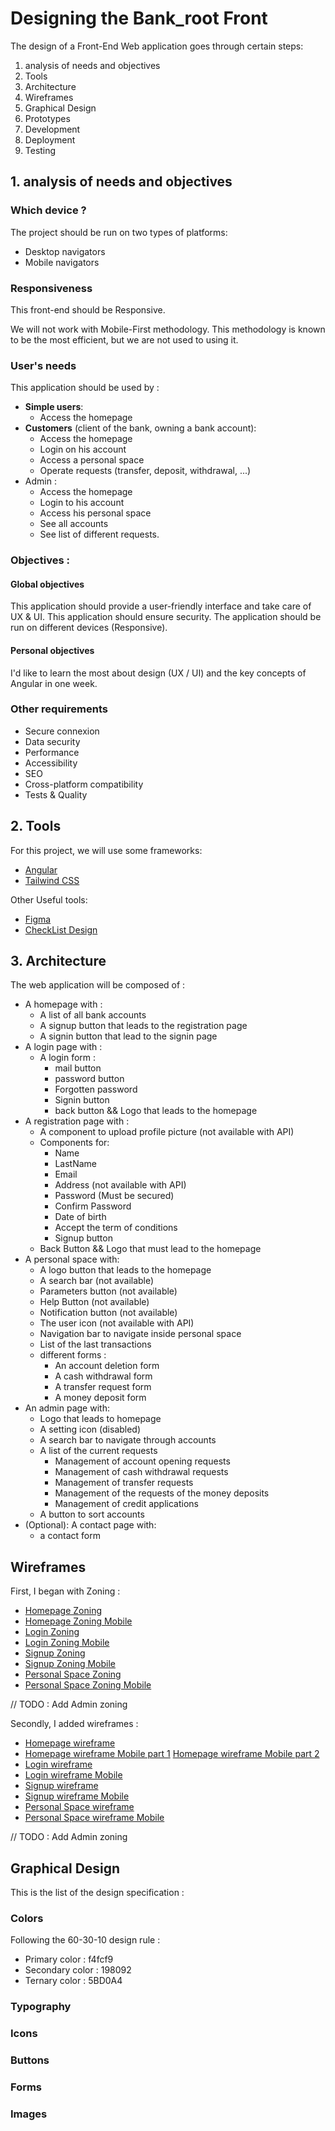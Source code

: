 # Designing the Bank_root Front

The design of a Front-End Web application goes through certain steps: 

1. analysis of needs and objectives
2. Tools
3. Architecture
4. Wireframes
5. Graphical Design
6. Prototypes
7. Development
8. Deployment
9. Testing


## 1. analysis of needs and objectives 

### Which device ? 
The project should be run on two types of platforms: 
- Desktop navigators
- Mobile navigators

### Responsiveness 
This front-end should be Responsive.

We will not work with Mobile-First methodology. This methodology is known to be the most efficient, but we are not used to using it.

### User's needs

This application should be used by : 
- **Simple users**:
  - Access the homepage
- **Customers** (client of the bank, owning a bank account):
    - Access the homepage
    - Login on his account
    - Access a personal space
    - Operate requests (transfer, deposit, withdrawal, ...)
- Admin : 
  - Access the homepage
  - Login to his account
  - Access his personal space
  - See all accounts
  - See list of different requests.

### Objectives : 

#### Global objectives 

This application should provide a user-friendly interface and take care of UX & UI.
This application should ensure security.
The application should be run on different devices (Responsive).

#### Personal objectives

 I'd like to learn the most about design (UX / UI) and the key concepts of Angular in one week.

### Other requirements

- Secure connexion
- Data security
- Performance
- Accessibility
- SEO
- Cross-platform compatibility
- Tests & Quality

## 2. Tools

For this project, we will use some frameworks: 
- [Angular](https://angular.io/)
- [Tailwind CSS](https://tailwindcss.com/)

Other Useful tools: 
- [Figma](https://www.figma.com/fr/design/)
- [CheckList Design](https://www.checklist.design/)

## 3. Architecture

The web application will be composed of : 
- A homepage with : 
  - A list of all bank accounts
  - A signup button that leads to the registration page
  - A signin button that lead to the signin page
- A login page with : 
  - A login form : 
    - mail button
    - password button
    - Forgotten password
    - Signin button
    - back button && Logo that leads to the homepage
- A registration page with : 
  - A component to upload profile picture (not available with API)
  - Components for:
    - Name
    - LastName
    - Email
    - Address (not available with API)
    - Password (Must be secured)
    - Confirm Password 
    - Date of birth
    - Accept the term of conditions
    - Signup button
  - Back Button && Logo that must lead to the homepage
- A personal space with: 
  - A logo button that leads to the homepage
  - A search bar (not available) 
  - Parameters button (not available)
  - Help Button (not available)
  - Notification button (not available)
  - The user icon (not available with API)
  - Navigation bar to navigate inside personal space
  - List of the last transactions
  - different forms : 
      - An account deletion form
      - A cash withdrawal form
      - A transfer request form
      - A money deposit form
- An admin page with:
  - Logo that leads to homepage
  - A setting icon (disabled)
  - A search bar to navigate through accounts
  - A list of the current requests
    - Management of account opening requests
    - Management of cash withdrawal requests
    - Management of transfer requests
    - Management of the requests of the money deposits
    - Management of credit applications
  - A button to sort accounts
- (Optional): A contact page with:
  - a contact form

## Wireframes

First, I began with Zoning : 

- [Homepage Zoning](./diagrams/zoning/zoning-homepage.png)
- [Homepage Zoning Mobile](./diagrams/zoning/zoning-homepage-mobile.png)
- [Login Zoning](./diagrams/zoning/zoning-login.png)
- [Login Zoning Mobile](./diagrams/zoning/zoning-login-mobile.png)
- [Signup Zoning](./diagrams/zoning/zoning-registration.png)
- [Signup Zoning Mobile](./diagrams/zoning/zoning-registration-mobile.png)
- [Personal Space Zoning](./diagrams/zoning/zoning-personal-space.png)
- [Personal Space Zoning Mobile](./diagrams/zoning/zoning-personal-space-mobile.png)

// TODO : Add Admin zoning

Secondly, I added wireframes : 

- [Homepage wireframe](./diagrams/wireframes/wireframe-homepage.png)
- [Homepage wireframe Mobile part 1](./diagrams/wireframes/wireframe-homepage-mobile-part1.png) [Homepage wireframe Mobile part 2](./diagrams/wireframes/wireframe-homepage-mobile-part2.png)
- [Login wireframe](./diagrams/wireframes/wireframe-login.png)
- [Login wireframe Mobile](./diagrams/wireframes/wireframe-login-mobile.png)
- [Signup wireframe](./diagrams/wireframes/wireframe-registration.png)
- [Signup wireframe Mobile](./diagrams/wireframes/wireframe-registration-mobile.png)
- [Personal Space wireframe](./diagrams/wireframes/wireframe-personal-space.png)
- [Personal Space wireframe Mobile](./diagrams/wireframes/wireframe-personal-space-mobile.png)

// TODO : Add Admin zoning
## Graphical Design

This is the list of the design specification : 

### Colors

Following the 60-30-10 design rule : 
- Primary color : f4fcf9
- Secondary color : 198092
- Ternary color : 5BD0A4

### Typography

### Icons

### Buttons

### Forms

### Images

### 


